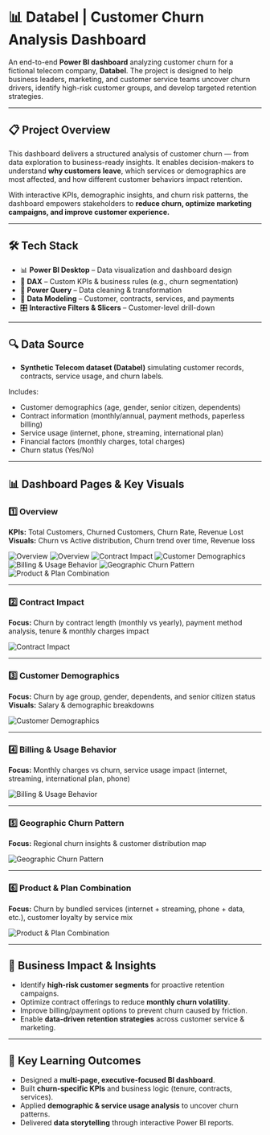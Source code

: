 # 📊 Databel | Customer Churn Analysis Dashboard

An end-to-end **Power BI dashboard** analyzing customer churn for a fictional telecom company, **Databel**.
The project is designed to help business leaders, marketing, and customer service teams uncover churn drivers, identify high-risk customer groups, and develop targeted retention strategies.

---

## 📋 Project Overview

This dashboard delivers a structured analysis of customer churn — from data exploration to business-ready insights.
It enables decision-makers to understand **why customers leave**, which services or demographics are most affected, and how different customer behaviors impact retention.

With interactive KPIs, demographic insights, and churn risk patterns, the dashboard empowers stakeholders to **reduce churn, optimize marketing campaigns, and improve customer experience.**

---

## 🛠 Tech Stack

* 📊 **Power BI Desktop** – Data visualization and dashboard design
* 🧮 **DAX** – Custom KPIs & business rules (e.g., churn segmentation)
* 🔄 **Power Query** – Data cleaning & transformation
* 🔗 **Data Modeling** – Customer, contracts, services, and payments
* 🎛️ **Interactive Filters & Slicers** – Customer-level drill-down

---

## 🔍 Data Source

* **Synthetic Telecom dataset (Databel)** simulating customer records, contracts, service usage, and churn labels.

Includes:

* Customer demographics (age, gender, senior citizen, dependents)
* Contract information (monthly/annual, payment methods, paperless billing)
* Service usage (internet, phone, streaming, international plan)
* Financial factors (monthly charges, total charges)
* Churn status (Yes/No)

---

## 📊 Dashboard Pages & Key Visuals

### 1️⃣ Overview

**KPIs:** Total Customers, Churned Customers, Churn Rate, Revenue Lost
**Visuals:** Churn vs Active distribution, Churn trend over time, Revenue loss

![Overview](Screenshots/to/overview.png)
![Overview](screenshots/overview.png)
![Contract Impact](screenshots/contract-impact.png)
![Customer Demographics](screenshots/customer-demographics.png)
![Billing & Usage Behavior](screenshots/billing-usage.png)
![Geographic Churn Pattern](screenshots/geographic-churn.png)
![Product & Plan Combination](screenshots/product-plan.png)

---

### 2️⃣ Contract Impact

**Focus:** Churn by contract length (monthly vs yearly), payment method analysis, tenure & monthly charges impact

![Contract Impact](path/to/contract-impact.png)

---

### 3️⃣ Customer Demographics

**Focus:** Churn by age group, gender, dependents, and senior citizen status
**Visuals:** Salary & demographic breakdowns

![Customer Demographics](path/to/customer-demographics.png)

---

### 4️⃣ Billing & Usage Behavior

**Focus:** Monthly charges vs churn, service usage impact (internet, streaming, international plan, phone)

![Billing & Usage Behavior](path/to/billing-usage.png)

---

### 5️⃣ Geographic Churn Pattern

**Focus:** Regional churn insights & customer distribution map

![Geographic Churn Pattern](path/to/geographic-churn.png)

---

### 6️⃣ Product & Plan Combination

**Focus:** Churn by bundled services (internet + streaming, phone + data, etc.), customer loyalty by service mix

![Product & Plan Combination](path/to/product-plan.png)

---

## 🚀 Business Impact & Insights

* Identify **high-risk customer segments** for proactive retention campaigns.
* Optimize contract offerings to reduce **monthly churn volatility**.
* Improve billing/payment options to prevent churn caused by friction.
* Enable **data-driven retention strategies** across customer service & marketing.

---

## 🎯 Key Learning Outcomes

* Designed a **multi-page, executive-focused BI dashboard**.
* Built **churn-specific KPIs** and business logic (tenure, contracts, services).
* Applied **demographic & service usage analysis** to uncover churn patterns.
* Delivered **data storytelling** through interactive Power BI reports.

